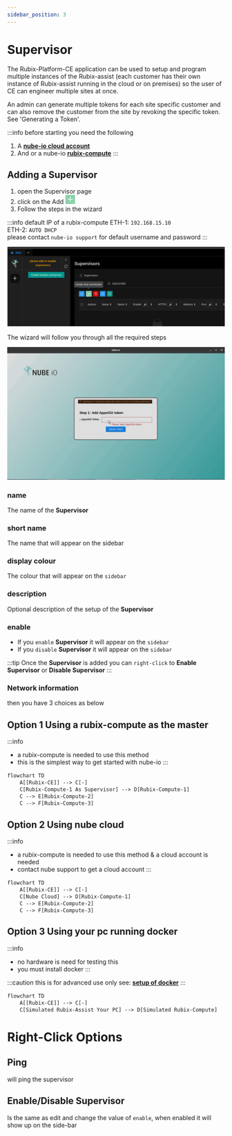 ```yaml
---
sidebar_position: 3
---
```


# Supervisor

The Rubix-Platform-CE application can be used to setup and program multiple instances of the Rubix-assist (each customer
has their own instance of Rubix-assist running in the cloud or on premises) so the user of CE can engineer multiple
sites at once.

An admin can generate multiple tokens for each site specific customer and can also remove the customer from the site by
revoking the specific token. See 'Generating a Token'.


:::info before starting you need the following
1. A **[nube-io cloud account](docker.md#nube-io-cloud-account)**
2. And or a nube-io **[rubix-compute](../../hardware/controllers/supervisors/rubix-compute/overview.md)**
:::

## Adding a Supervisor

1. open the Supervisor page
2. click on the Add ![add-button.png](../img/apps/add-button.png)
3. Follow the steps in the wizard

:::info default IP of a rubix-compute
ETH-1: `192.168.15.10` <br/>
ETH-2: `AUTO DHCP` <br/>
please contact `nube-io support` for default username and password
:::

![max800px](../img/apps/add-supervisor-1.png)

The wizard will follow you through all the required steps

![max800px](img/adding-supervisor.gif)


### name

The name of the **Supervisor**

### short name

The name that will appear on the sidebar

### display colour

The colour that will appear on the `sidebar`

### description

Optional description of the setup of the **Supervisor**

### enable

- If you `enable` **Supervisor** it will appear on the `sidebar`
- If you `disable` **Supervisor** it will appear on the `sidebar`

:::tip
Once the  **Supervisor** is added you can `right-click` to **Enable Supervisor** or **Disable Supervisor**
:::

### Network information

then you have 3 choices as below

## Option 1 Using a rubix-compute as the master

:::info
* a rubix-compute is needed to use this method
* this is the simplest way to get started with nube-io
:::

```mermaid
flowchart TD
    A[[Rubix-CE]] --> C[-]
    C[Rubix-Compute-1 As Supervisor] --> D[Rubix-Compute-1]
    C --> E[Rubix-Compute-2]
    C --> F[Rubix-Compute-3]
```

## Option 2 Using nube cloud

:::info
* a rubix-compute is needed to use this method & a cloud account is needed
* contact nube support to get a cloud account
:::

```mermaid
flowchart TD
    A[[Rubix-CE]] --> C[-]
    C[Nube Cloud] --> D[Rubix-Compute-1]
    C --> E[Rubix-Compute-2]
    C --> F[Rubix-Compute-3]
```

## Option 3 Using your pc running docker

:::info
* no hardware is need for testing this
* you must install docker
:::

:::caution
this is for advanced use only see: **[setup of docker](docker.md)**
:::

```mermaid
flowchart TD
    A[[Rubix-CE]] --> C[-]
    C[Simulated Rubix-Assist Your PC] --> D[Simulated Rubix-Compute]
```


# Right-Click Options

## Ping 
will ping the supervisor 

## Enable/Disable Supervisor 
Is the same as edit and change the value of `enable`, when enabled it will show up on the side-bar


